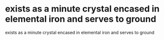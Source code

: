 # exists as a minute crystal encased in elemental iron and serves to ground

exists as a minute crystal encased in elemental iron and serves to ground